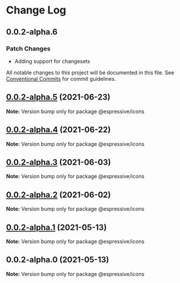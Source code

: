 # Change Log

## 0.0.2-alpha.6

### Patch Changes

- Adding support for changesets

All notable changes to this project will be documented in this file.
See [Conventional Commits](https://conventionalcommits.org) for commit guidelines.

## [0.0.2-alpha.5](https://github.com/Espressive/cascara/compare/@espressive/icons@0.0.2-alpha.4...@espressive/icons@0.0.2-alpha.5) (2021-06-23)

**Note:** Version bump only for package @espressive/icons

## [0.0.2-alpha.4](https://github.com/Espressive/cascara/compare/@espressive/icons@0.0.2-alpha.3...@espressive/icons@0.0.2-alpha.4) (2021-06-22)

**Note:** Version bump only for package @espressive/icons

## [0.0.2-alpha.3](https://github.com/Espressive/cascara/compare/@espressive/icons@0.0.2-alpha.2...@espressive/icons@0.0.2-alpha.3) (2021-06-03)

**Note:** Version bump only for package @espressive/icons

## [0.0.2-alpha.2](https://github.com/Espressive/cascara/compare/@espressive/icons@0.0.2-alpha.1...@espressive/icons@0.0.2-alpha.2) (2021-06-02)

**Note:** Version bump only for package @espressive/icons

## [0.0.2-alpha.1](https://github.com/Espressive/cascara/compare/@espressive/icons@0.0.2-alpha.0...@espressive/icons@0.0.2-alpha.1) (2021-05-13)

**Note:** Version bump only for package @espressive/icons

## 0.0.2-alpha.0 (2021-05-13)

**Note:** Version bump only for package @espressive/icons
